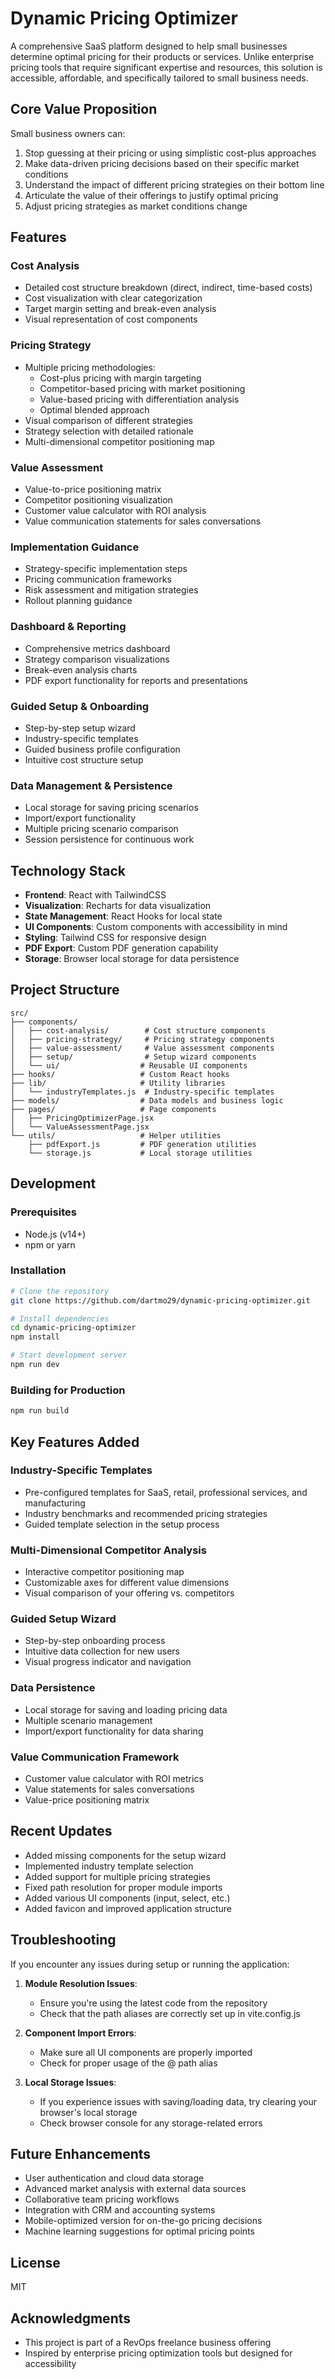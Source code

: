 # Dynamic Pricing Optimizer

A comprehensive SaaS platform designed to help small businesses determine optimal pricing for their products or services. Unlike enterprise pricing tools that require significant expertise and resources, this solution is accessible, affordable, and specifically tailored to small business needs.

## Core Value Proposition

Small business owners can:
1. Stop guessing at their pricing or using simplistic cost-plus approaches
2. Make data-driven pricing decisions based on their specific market conditions
3. Understand the impact of different pricing strategies on their bottom line
4. Articulate the value of their offerings to justify optimal pricing
5. Adjust pricing strategies as market conditions change

## Features

### Cost Analysis
- Detailed cost structure breakdown (direct, indirect, time-based costs)
- Cost visualization with clear categorization
- Target margin setting and break-even analysis
- Visual representation of cost components

### Pricing Strategy
- Multiple pricing methodologies:
  - Cost-plus pricing with margin targeting
  - Competitor-based pricing with market positioning
  - Value-based pricing with differentiation analysis
  - Optimal blended approach
- Visual comparison of different strategies
- Strategy selection with detailed rationale
- Multi-dimensional competitor positioning map

### Value Assessment
- Value-to-price positioning matrix
- Competitor positioning visualization
- Customer value calculator with ROI analysis
- Value communication statements for sales conversations

### Implementation Guidance
- Strategy-specific implementation steps
- Pricing communication frameworks
- Risk assessment and mitigation strategies
- Rollout planning guidance

### Dashboard & Reporting
- Comprehensive metrics dashboard
- Strategy comparison visualizations
- Break-even analysis charts
- PDF export functionality for reports and presentations

### Guided Setup & Onboarding
- Step-by-step setup wizard
- Industry-specific templates
- Guided business profile configuration
- Intuitive cost structure setup

### Data Management & Persistence
- Local storage for saving pricing scenarios
- Import/export functionality
- Multiple pricing scenario comparison
- Session persistence for continuous work

## Technology Stack

- **Frontend**: React with TailwindCSS
- **Visualization**: Recharts for data visualization
- **State Management**: React Hooks for local state
- **UI Components**: Custom components with accessibility in mind
- **Styling**: Tailwind CSS for responsive design
- **PDF Export**: Custom PDF generation capability
- **Storage**: Browser local storage for data persistence

## Project Structure

```
src/
├── components/
│   ├── cost-analysis/        # Cost structure components
│   ├── pricing-strategy/     # Pricing strategy components
│   ├── value-assessment/     # Value assessment components
│   ├── setup/                # Setup wizard components
│   └── ui/                  # Reusable UI components
├── hooks/                   # Custom React hooks
├── lib/                     # Utility libraries
│   └── industryTemplates.js  # Industry-specific templates
├── models/                  # Data models and business logic
├── pages/                   # Page components
│   ├── PricingOptimizerPage.jsx
│   └── ValueAssessmentPage.jsx
└── utils/                   # Helper utilities
    ├── pdfExport.js         # PDF generation utilities
    └── storage.js           # Local storage utilities
```

## Development

### Prerequisites
- Node.js (v14+)
- npm or yarn

### Installation
```bash
# Clone the repository
git clone https://github.com/dartmo29/dynamic-pricing-optimizer.git

# Install dependencies
cd dynamic-pricing-optimizer
npm install

# Start development server
npm run dev
```

### Building for Production
```bash
npm run build
```

## Key Features Added

### Industry-Specific Templates
- Pre-configured templates for SaaS, retail, professional services, and manufacturing
- Industry benchmarks and recommended pricing strategies
- Guided template selection in the setup process

### Multi-Dimensional Competitor Analysis
- Interactive competitor positioning map
- Customizable axes for different value dimensions
- Visual comparison of your offering vs. competitors

### Guided Setup Wizard
- Step-by-step onboarding process
- Intuitive data collection for new users
- Visual progress indicator and navigation

### Data Persistence
- Local storage for saving and loading pricing data
- Multiple scenario management
- Import/export functionality for data sharing

### Value Communication Framework
- Customer value calculator with ROI metrics
- Value statements for sales conversations
- Value-price positioning matrix

## Recent Updates

- Added missing components for the setup wizard
- Implemented industry template selection
- Added support for multiple pricing strategies
- Fixed path resolution for proper module imports
- Added various UI components (input, select, etc.)
- Added favicon and improved application structure

## Troubleshooting

If you encounter any issues during setup or running the application:

1. **Module Resolution Issues**:
   - Ensure you're using the latest code from the repository
   - Check that the path aliases are correctly set up in vite.config.js

2. **Component Import Errors**:
   - Make sure all UI components are properly imported
   - Check for proper usage of the @ path alias

3. **Local Storage Issues**:
   - If you experience issues with saving/loading data, try clearing your browser's local storage
   - Check browser console for any storage-related errors

## Future Enhancements

- User authentication and cloud data storage
- Advanced market analysis with external data sources
- Collaborative team pricing workflows
- Integration with CRM and accounting systems
- Mobile-optimized version for on-the-go pricing decisions
- Machine learning suggestions for optimal pricing points

## License

MIT

## Acknowledgments

- This project is part of a RevOps freelance business offering
- Inspired by enterprise pricing optimization tools but designed for accessibility
